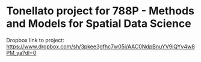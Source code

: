 # Tonellato project for 788P - Methods and Models for Spatial Data Science <br />

Dropbox link to project:
  https://www.dropbox.com/sh/3pkee3gfhc7w05i/AAC0NdpBnuYV9iQYv4w8PM_ya?dl=0

